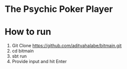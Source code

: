 # The Psychic Poker Player

How to run
================================
   1. Git Clone https://github.com/adityahalabe/bitmain.git
   2. cd bitmain
   3. sbt run
   4. Provide input and hit Enter
